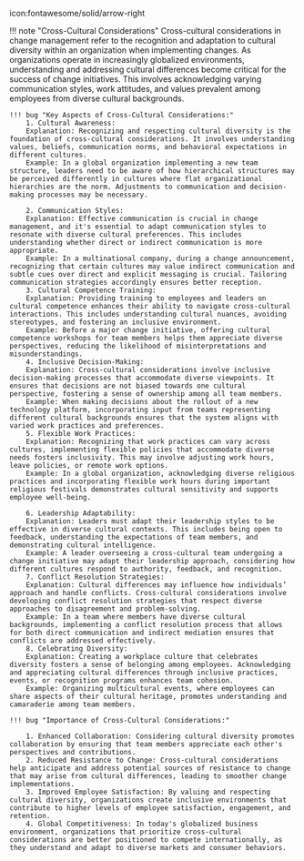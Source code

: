 icon:fontawesome/solid/arrow-right

!!! note "Cross-Cultural Considerations"
    Cross-cultural considerations in change management refer to the recognition and adaptation to cultural diversity within an organization when implementing changes. As organizations operate in increasingly globalized environments, understanding and addressing cultural differences become critical for the success of change initiatives. This involves acknowledging varying communication styles, work attitudes, and values prevalent among employees from diverse cultural backgrounds.

    !!! bug "Key Aspects of Cross-Cultural Considerations:"
        1. Cultural Awareness:
        Explanation: Recognizing and respecting cultural diversity is the foundation of cross-cultural considerations. It involves understanding values, beliefs, communication norms, and behavioral expectations in different cultures.
        Example: In a global organization implementing a new team structure, leaders need to be aware of how hierarchical structures may be perceived differently in cultures where flat organizational hierarchies are the norm. Adjustments to communication and decision-making processes may be necessary.

        2. Communication Styles:
        Explanation: Effective communication is crucial in change management, and it's essential to adapt communication styles to resonate with diverse cultural preferences. This includes understanding whether direct or indirect communication is more appropriate.
        Example: In a multinational company, during a change announcement, recognizing that certain cultures may value indirect communication and subtle cues over direct and explicit messaging is crucial. Tailoring communication strategies accordingly ensures better reception.
        3. Cultural Competence Training:
        Explanation: Providing training to employees and leaders on cultural competence enhances their ability to navigate cross-cultural interactions. This includes understanding cultural nuances, avoiding stereotypes, and fostering an inclusive environment.
        Example: Before a major change initiative, offering cultural competence workshops for team members helps them appreciate diverse perspectives, reducing the likelihood of misinterpretations and misunderstandings.
        4. Inclusive Decision-Making:
        Explanation: Cross-cultural considerations involve inclusive decision-making processes that accommodate diverse viewpoints. It ensures that decisions are not biased towards one cultural perspective, fostering a sense of ownership among all team members.
        Example: When making decisions about the rollout of a new technology platform, incorporating input from teams representing different cultural backgrounds ensures that the system aligns with varied work practices and preferences.
        5. Flexible Work Practices:
        Explanation: Recognizing that work practices can vary across cultures, implementing flexible policies that accommodate diverse needs fosters inclusivity. This may involve adjusting work hours, leave policies, or remote work options.
        Example: In a global organization, acknowledging diverse religious practices and incorporating flexible work hours during important religious festivals demonstrates cultural sensitivity and supports employee well-being.

        6. Leadership Adaptability:
        Explanation: Leaders must adapt their leadership styles to be effective in diverse cultural contexts. This includes being open to feedback, understanding the expectations of team members, and demonstrating cultural intelligence.
        Example: A leader overseeing a cross-cultural team undergoing a change initiative may adapt their leadership approach, considering how different cultures respond to authority, feedback, and recognition.
        7. Conflict Resolution Strategies:
        Explanation: Cultural differences may influence how individuals’ approach and handle conflicts. Cross-cultural considerations involve developing conflict resolution strategies that respect diverse approaches to disagreement and problem-solving.
        Example: In a team where members have diverse cultural backgrounds, implementing a conflict resolution process that allows for both direct communication and indirect mediation ensures that conflicts are addressed effectively.
        8. Celebrating Diversity:
        Explanation: Creating a workplace culture that celebrates diversity fosters a sense of belonging among employees. Acknowledging and appreciating cultural differences through inclusive practices, events, or recognition programs enhances team cohesion.
        Example: Organizing multicultural events, where employees can share aspects of their cultural heritage, promotes understanding and camaraderie among team members.

    !!! bug "Importance of Cross-Cultural Considerations:"

        1. Enhanced Collaboration: Considering cultural diversity promotes collaboration by ensuring that team members appreciate each other's perspectives and contributions.
        2. Reduced Resistance to Change: Cross-cultural considerations help anticipate and address potential sources of resistance to change that may arise from cultural differences, leading to smoother change implementations.
        3. Improved Employee Satisfaction: By valuing and respecting cultural diversity, organizations create inclusive environments that contribute to higher levels of employee satisfaction, engagement, and retention.
        4. Global Competitiveness: In today's globalized business environment, organizations that prioritize cross-cultural considerations are better positioned to compete internationally, as they understand and adapt to diverse markets and consumer behaviors.
